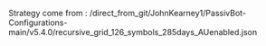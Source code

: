 Strategy come from : /direct_from_git/JohnKearney1/PassivBot-Configurations-main/v5.4.0/recursive_grid_126_symbols_285days_AUenabled.json